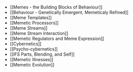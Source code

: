 - [[Memes - the Building Blocks of Behaviour]]
- [[Behaviour - Genetically Emergent, Memeticaly Refined]]
- [[Meme Templates]]
- [[Memetic Processors]]
- [[Meme Streams]]
- [[Meme Stream Interaction]]
- [[Memetic Regulators and Meme Expression]]
- [[Cybernetics]]
- [[Psycho-cybernetics]]
- [[IFS Parts, Blending, and Self]]
- [[Memetic Illnesses]]
- [[Memetic Evolution]]